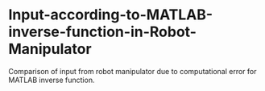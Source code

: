 # Input-according-to-MATLAB-inverse-function-in-Robot-Manipulator
Comparison of input from robot manipulator due to computational error for MATLAB inverse function.
